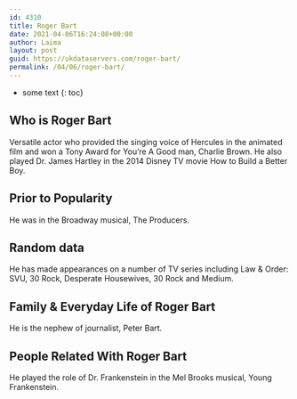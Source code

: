 ```yaml
---
id: 4310
title: Roger Bart
date: 2021-04-06T16:24:08+00:00
author: Laima
layout: post
guid: https://ukdataservers.com/roger-bart/
permalink: /04/06/roger-bart/
---
```


* some text
{: toc}


## Who is Roger Bart
                  
                  
                  
Versatile actor who provided the singing voice of Hercules in the animated film and won a Tony Award for You&#8217;re A Good man, Charlie Brown. He also played Dr. James Hartley in the 2014 Disney TV movie How to Build a Better Boy.
                  
              
            
              
            
                
                
                
## Prior to Popularity
                  
                  
                  
He was in the Broadway musical, The Producers.
                  
              
            
              
            
                
                
                
## Random data
                  
                  
                  
He has made appearances on a number of TV series including Law & Order: SVU, 30 Rock, Desperate Housewives, 30 Rock and Medium.
                  
              
            
              
            
                
                
                
## Family & Everyday Life of Roger Bart
                  
                  
                  
He is the nephew of journalist, Peter Bart.
                  
              
            
              
            
                
                
                
## People Related With Roger Bart
                  
                  
                  
He played the role of Dr. Frankenstein in the Mel Brooks musical, Young Frankenstein.
                  
              
            
              
            
                
              
            
              
              
            
            
              
            
          
          
          